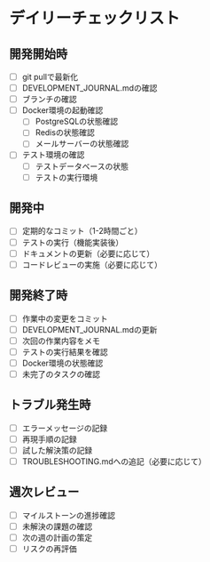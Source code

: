 # デイリーチェックリスト

## 開発開始時
- [ ] git pullで最新化
- [ ] DEVELOPMENT_JOURNAL.mdの確認
- [ ] ブランチの確認
- [ ] Docker環境の起動確認
  - [ ] PostgreSQLの状態確認
  - [ ] Redisの状態確認
  - [ ] メールサーバーの状態確認
- [ ] テスト環境の確認
  - [ ] テストデータベースの状態
  - [ ] テストの実行環境

## 開発中
- [ ] 定期的なコミット（1-2時間ごと）
- [ ] テストの実行（機能実装後）
- [ ] ドキュメントの更新（必要に応じて）
- [ ] コードレビューの実施（必要に応じて）

## 開発終了時
- [ ] 作業中の変更をコミット
- [ ] DEVELOPMENT_JOURNAL.mdの更新
- [ ] 次回の作業内容をメモ
- [ ] テストの実行結果を確認
- [ ] Docker環境の状態確認
- [ ] 未完了のタスクの確認

## トラブル発生時
- [ ] エラーメッセージの記録
- [ ] 再現手順の記録
- [ ] 試した解決策の記録
- [ ] TROUBLESHOOTING.mdへの追記（必要に応じて）

## 週次レビュー
- [ ] マイルストーンの進捗確認
- [ ] 未解決の課題の確認
- [ ] 次の週の計画の策定
- [ ] リスクの再評価 